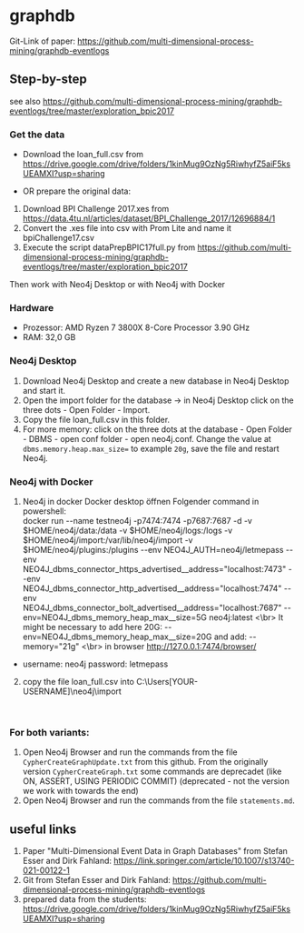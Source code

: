# graphdb

Git-Link of paper: https://github.com/multi-dimensional-process-mining/graphdb-eventlogs

## Step-by-step

see also https://github.com/multi-dimensional-process-mining/graphdb-eventlogs/tree/master/exploration_bpic2017

### Get the data
* Download the loan_full.csv from https://drive.google.com/drive/folders/1kinMug9OzNg5RiwhyfZ5aiF5ksUEAMXI?usp=sharing


* OR prepare the original data:
1. Download BPI Challenge 2017.xes from https://data.4tu.nl/articles/dataset/BPI_Challenge_2017/12696884/1
1. Convert the .xes file into csv with Prom Lite and name it bpiChallenge17.csv
1. Execute the script dataPrepBPIC17full.py from https://github.com/multi-dimensional-process-mining/graphdb-eventlogs/tree/master/exploration_bpic2017

Then work with Neo4j Desktop or with Neo4j with Docker

### Hardware
* Prozessor: AMD Ryzen 7 3800X 8-Core Processor     3.90 GHz
* RAM: 32,0 GB

### Neo4j Desktop

1. Download Neo4j Desktop and create a new database in Neo4j Desktop and start it.
1. Open the import folder for the database -> in Neo4j Desktop click on the three dots - Open Folder - Import.
1. Copy the file loan_full.csv in this folder.
1. For more memory: click on the three dots at the database - Open Folder - DBMS - open conf folder - open neo4j.conf.
Change the value at ```dbms.memory.heap.max_size=``` to example ```20g```, save the file and restart Neo4j.

### Neo4j with Docker

1. Neo4j in docker Docker desktop öffnen Folgender command in powershell: 
<br> docker run --name testneo4j -p7474:7474 -p7687:7687 -d -v $HOME/neo4j/data:/data -v $HOME/neo4j/logs:/logs -v $HOME/neo4j/import:/var/lib/neo4j/import -v $HOME/neo4j/plugins:/plugins --env NEO4J_AUTH=neo4j/letmepass --env NEO4J_dbms_connector_https_advertised__address="localhost:7473" --env NEO4J_dbms_connector_http_advertised__address="localhost:7474" --env NEO4J_dbms_connector_bolt_advertised__address="localhost:7687" --env=NEO4J_dbms_memory_heap_max__size=5G neo4j:latest <\br> It might be necessary to add here 20G: --env=NEO4J_dbms_memory_heap_max__size=20G and add: --memory="21g" <\br> in browser http://127.0.0.1:7474/browser/
- username: neo4j password: letmepass
2. copy the file loan_full.csv into C:\Users[YOUR-USERNAME]\neo4j\import
<br>


### For both variants:
1. Open Neo4j Browser and run the commands from the file ```CypherCreateGraphUpdate.txt``` from this github. From the originally version ```CypherCreateGraph.txt``` some commands are deprecadet (like ON, ASSERT, USING PERIODIC COMMIT) (deprecated - not the version we work with towards the end)
2. Open Neo4j Browser and run the commands from the file ```statements.md```.


## useful links
1. Paper "Multi-Dimensional Event Data in Graph Databases" from Stefan Esser and Dirk Fahland: https://link.springer.com/article/10.1007/s13740-021-00122-1
1. Git from Stefan Esser and Dirk Fahland: https://github.com/multi-dimensional-process-mining/graphdb-eventlogs
1. prepared data from the students: https://drive.google.com/drive/folders/1kinMug9OzNg5RiwhyfZ5aiF5ksUEAMXI?usp=sharing

